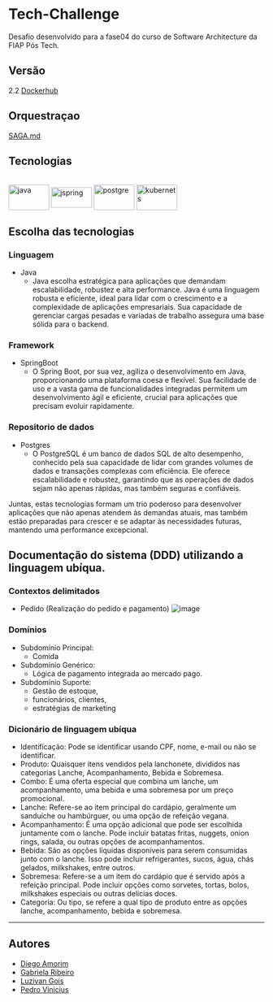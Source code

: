 # Tech-Challenge

Desafio desenvolvido para a fase04 do curso de Software Architecture da FIAP Pós Tech.

## Versão
2.2 [Dockerhub](https://hub.docker.com/repository/docker/pedrovcorsino/tech_challenge/tags "Go to Dockerhub")

## Orquestraçao
[SAGA.md](https://github.com/PedroVCorsino/Tech-Challenge-Pedidos/blob/dev/pedro/SAGA.md) 

## Tecnologias
<div style="display: inline_block"><br>
    <img align="center" alt="java" height="50" width="80" src="https://cdn.jsdelivr.net/gh/devicons/devicon/icons/java/java-original-wordmark.svg">    
    <img align="center" alt="jspring" height="40" width="80" src="https://cdn.jsdelivr.net/gh/devicons/devicon/icons/spring/spring-original.svg" />  
    <img align="center" alt="postgre" height="50" width="80" src="https://cdn.jsdelivr.net/gh/devicons/devicon/icons/postgresql/postgresql-original-wordmark.svg">
    <img align="center" alt="kubernets" height="50" width="80" src="https://cdn.jsdelivr.net/gh/devicons/devicon/icons/kubernetes/kubernetes-plain-wordmark.svg">  
</div>

## Escolha das tecnologias
### Linguagem
- Java
    - Java escolha estratégica para aplicações que demandam escalabilidade, robustez e alta performance. Java é uma linguagem robusta e eficiente, ideal para lidar com o crescimento e a complexidade de aplicações empresariais. Sua capacidade de gerenciar cargas pesadas e variadas de trabalho assegura uma base sólida para o backend.

### Framework
- SpringBoot
  - O Spring Boot, por sua vez, agiliza o desenvolvimento em Java, proporcionando uma plataforma coesa e flexível. Sua facilidade de uso e a vasta gama de funcionalidades integradas permitem um desenvolvimento ágil e eficiente, crucial para aplicações que precisam evoluir rapidamente.

### Repositorio de dados
- Postgres
    - O PostgreSQL é um banco de dados SQL de alto desempenho, conhecido pela sua capacidade de lidar com grandes volumes de dados e transações complexas com eficiência. Ele oferece escalabilidade e robustez, garantindo que as operações de dados sejam não apenas rápidas, mas também seguras e confiáveis.

Juntas, estas tecnologias formam um trio poderoso para desenvolver aplicações que não apenas atendem às demandas atuais, mas também estão preparadas para crescer e se adaptar às necessidades futuras, mantendo uma performance excepcional.




## Documentação do sistema (DDD) utilizando a linguagem ubíqua.
### Contextos delimitados
- Pedido (Realização do pedido e pagamento) 
  ![image](https://github.com/PedroVCorsino/Tech-Challenge/assets/61948860/0c627219-8fb8-4bdc-b88a-3d0db6087973)

### Domínios
- Subdomínio Principal:
    - Comida
- Subdomínio Genérico:
    - Lógica de pagamento integrada ao mercado pago.
- Subdomínio Suporte:
    - Gestão de estoque,
    - funcionários, clientes,
    - estratégias de marketing

### Dicionário de linguagem ubíqua
- Identificação: Pode se identificar usando CPF, nome, e-mail ou não se identificar.
- Produto: Quaisquer itens vendidos pela lanchonete, divididos nas categorias Lanche, Acompanhamento, Bebida e Sobremesa.
- Combo: É uma oferta especial que combina um lanche, um acompanhamento, uma bebida e uma sobremesa por um preço promocional.
- Lanche: Refere-se ao item principal do cardápio, geralmente um sanduíche ou hambúrguer, ou uma opção de refeição vegana.
 - Acompanhamento: É uma opção adicional que pode ser escolhida juntamente com o lanche. Pode incluir batatas fritas, nuggets, onion rings, salada, ou outras opções de acompanhamentos.
- Bebida: São as opções líquidas disponíveis para serem consumidas junto com o lanche. Isso pode incluir refrigerantes, sucos, água, chás gelados, milkshakes, entre outros.
- Sobremesa: Refere-se a um item do cardápio que é servido após a refeição principal. Pode incluir opções como sorvetes, tortas, bolos, milkshakes especiais ou outras delícias doces.
- Categoria: Ou tipo, se refere a qual tipo de produto entre as opções lanche, acompanhamento, bebida e sobremesa.
---
  

## Autores
- [Diego Amorim](https://github.com/dieg0amorim)
- [Gabriela Ribeiro](https://github.com/gabsribeiro)
- [Luzivan Gois](https://github.com/luzivanmgois)
- [Pedro Vinicius](https://github.com/PedroVCorsino)
